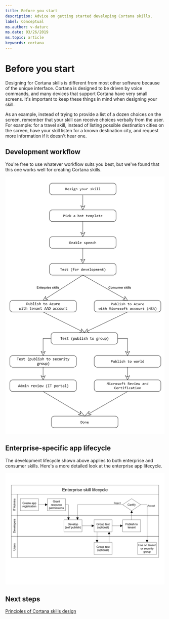 ```yaml
---
title: Before you start
description: Advice on getting started developing Cortana skills.
label: Conceptual
ms.author: v-daturc
ms.date: 03/26/2019
ms.topic: article
keywords: cortana
---
```


# Before you start

Designing for Cortana skills is different from most other software because of the unique interface. Cortana is designed to be driven by voice commands, and many devices that support Cortana have very small screens. It's important to keep these things in mind when designing your skill.

As an example, instead of trying to provide a list of a dozen choices on the screen, remember that your skill can receive choices verbally from the user. For example: for a travel skill, instead of listing possible destination cities on the screen, have your skill listen for a known destination city, and request more information if it doesn't hear one.

## Development workflow

You're free to use whatever workflow suits you best, but we've found that this one works well for creating Cortana skills.

   ![Development lifecycle](../media/images/development-lifecycle.png)

## Enterprise-specific app lifecycle

The development lifecycle shown above applies to both enterprise and consumer skills. Here's a more detailed look at the enterprise app lifecycle.

![Enterprise skill lifecycle](../media/images/enterprise-app-lifecycle.png)

## Next steps

[Principles of Cortana skills design](../skills/design-principles.md)